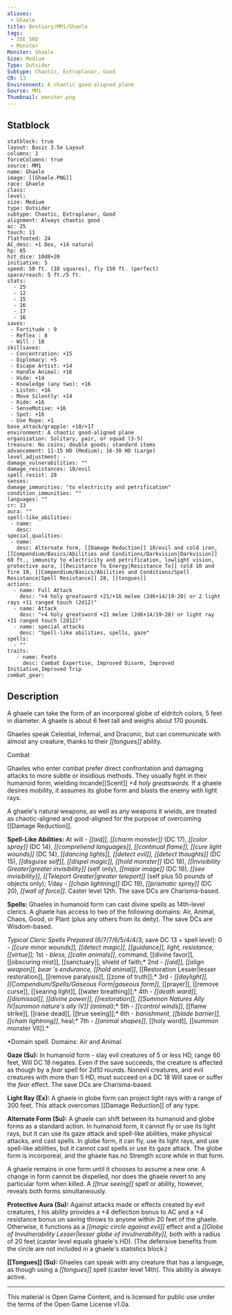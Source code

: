 ```yaml
---
aliases:
 - Ghaele
title: Bestiary/MM1/Ghaele
tags: 
 - 35E_SRD
 - Monster
Monster: Ghaele
Size: Medium
Type: Outsider
Subtype: Chaotic, Extraplanar, Good
CR: 13
Environnent: A chaotic good-aligned plane
Source: MM1
Thumbnail: monster.png
---
```


## Statblock

```statblock
statblock: true
layout: Basic 3.5e Layout
columns: 2
forceColumns: true
source: MM1 
name: Ghaele
image: [[Ghaele.PNG]]
race: Ghaele
class: 
level: 
size: Medium
type: Outsider
subtype: Chaotic, Extraplanar, Good
alignment: Always chaotic good
ac: 25
touch: 11
flatfooted: 24
AC_desc: +1 Dex, +14 natural
hp: 65
hit_dice: 10d8+20
initiative: 5
speed: 50 ft. (10 squares), fly 150 ft. (perfect)
space/reach: 5 ft./5 ft.
stats:
  - 25
  - 12
  - 15
  - 16
  - 17
  - 16
saves:
 - Fortitude : 9
 - Reflex : 8
 - Will : 10
skillsaves:
 - Concentration: +15
 - Diplomacy: +5
 - Escape Artist: +14
 - Handle Animal: +16
 - Hide: +14
 - Knowledge (any two): +16
 - Listen: +16
 - Move Silently: +14
 - Ride: +16
 - SenseMotive: +16
 - Spot: +16
 - Use Rope: +1
base_attack/grapple: +10/+17
environment: A chaotic good-aligned plane
organization: Solitary, pair, or squad (3-5)
treasure: No coins; double goods; standard items
advancement: 11-15 HD (Medium); 16-30 HD (Large)
level_adjustment: -
damage_vulnerabilities: ""
damage_resistances: 10/evil
spell_resist: 28
senses: 
damage_immunities: "to electricity and petrification"
condition_immunities: ""
languages: ""
cr: 13
aura: ""
spell-like_abilities:
 - name: 
   desc: 
special_qualities:
 - name:
   desc: Alternate form, [[Damage Reduction]] 10/evil and cold iron, [[Compendium/Basics/Abilities and Conditions/Darkvision|Darkvision]] 60 ft., immunity to electricity and petrification, lowlight vision, protective aura, [[Resistance To Energy|Resistance To]] cold 10 and fire 10, [[Compendium/Basics/Abilities and Conditions/Spell Resistance|Spell Resistance]] 28, [[tongues]]
actions:
  - name: Full Attack
    desc: "+4 holy greatsword +21/+16 melee (2d6+14/19-20) or 2 light rays +11 ranged touch (2d12)"
  - name: Attack
    desc: "+4 holy greatsword +21 melee (2d6+14/19-20) or light ray +11 ranged touch (2d12)"
  - name: special attacks
    desc: "Spell-like abilities, spells, gaze"
spells:
  - ""
traits:
   - name: Feats
     desc: Combat Expertise, Improved Disarm, Improved Initiative,Improved Trip
combat_gear:  
```

## Description



A ghaele can take the form of an incorporeal globe of eldritch colors, 5 feet in diameter. A ghaele is about 6 feet tall and weighs about 170 pounds.

Ghaeles speak Celestial, Infernal, and Draconic, but can communicate with almost any creature, thanks to their *[[tongues]]* ability.

Combat

Ghaeles who enter combat prefer direct confrontation and damaging attacks to more subtle or insidious methods. They usually fight in their humanoid form, wielding incande[[Scent]] *+4 holy greatswords.* If a ghaele desires mobility, it assumes its globe form and blasts the enemy with light rays.

A ghaele's natural weapons, as well as any weapons it wields, are treated as chaotic-aligned and good-aligned for the purpose of overcoming [[Damage Reduction]].


**Spell-Like Abilities:** At will - *[[aid]], [[charm monster]]* (DC 17), *[[color spray]]* (DC 14), *[[comprehend languages]], [[continual flame]], [[cure light wounds]]* (DC 14), *[[dancing lights]], [[detect evil]], [[detect thoughts]]* (DC 15), *[[disguise self]], [[dispel magic]], [[hold monster]]* (DC 18), *[[Invisibility Greater|greater invisibility]]* (self only), *[[major image]]* (DC 16), *[[see invisibility]], [[Teleport Greater|greater teleport]]* (self plus 50 pounds of objects only); 1/day - *[[chain lightning]]* (DC 19), *[[prismatic spray]]* (DC 20), *[[wall of force]].* Caster level 12th. The save DCs are Charisma-based.


**Spells:** Ghaeles in humanoid form can cast divine spells as 14th-level clerics. A ghaele has access to two of the following domains: Air, Animal, Chaos, Good, or Plant (plus any others from its deity). The save DCs are Wisdom-based.


*Typical Cleric Spells Prepared* (6/7/7/6/5/4/4/3; save DC 13 + spell level): 0 - *[[cure minor wounds]], [[detect magic]], [[guidance]], light, resistance, [[virtue]];* 1st - *bless, [[calm animals]]*, command, [[divine favor]], [[obscuring mist]], [[sanctuary]], shield of faith;* 2nd - *[[aid]], [[align weapon]], bear 's endurance, [[hold animal]]*, [[Restoration Lesser|lesser restoration]], [[remove paralysis]], [[zone of truth]];* 3rd - *[[daylight]], [[Compendium/Spells/Gaseous Form|gaseous form]]*, [[prayer]], [[remove curse]], [[searing light]], [[water breathing]];* 4th - *[[death ward]], [[dismissal]], [[divine power]], [[restoration]], [[Summon Natures Ally IV|summon nature's ally IV]] (animal)*;* 5th - *[[control winds]]*, [[flame strike]], [[raise dead]], [[true seeing]];* 6th - *banishment, [[blade barrier]], [[chain lightning]]*, heal;* 7th - *[[animal shapes]]*, [[holy word]], [[summon monster VII]].*

*Domain spell. Domains: Air and Animal.


**Gaze (Su):** In humanoid form - slay evil creatures of 5 or less HD, range 60 feet, Will DC 18 negates. Even if the save succeeds, the creature is affected as though by a *fear* spell for 2d10 rounds. Nonevil creatures, and evil creatures with more than 5 HD, must succeed on a DC 18 Will save or suffer the *fear* effect. The save DCs are Charisma-based.


**Light Ray (Ex):** A ghaele in globe form can project light rays with a range of 300 feet. This attack overcomes [[Damage Reduction]] of any type.


**Alternate Form (Su):** A ghaele can shift between its humanoid and globe forms as a standard action. In humanoid form, it cannot fly or use its light rays, but it can use its gaze attack and spell-like abilities, make physical attacks, and cast spells. In globe form, it can fly, use its light rays, and use spell-like abilities, but it cannot cast spells or use its gaze attack. The globe form is incorporeal, and the ghaele has no Strength score while in that form.

A ghaele remains in one form until it chooses to assume a new one. A change in form cannot be dispelled, nor does the ghaele revert to any particular form when killed. A *[[true seeing]]* spell or ability, however, reveals both forms simultaneously.


**Protective Aura (Su):** Against attacks made or effects created by evil creatures, *t* his ability provides a +4 deflection bonus to AC and a +4 resistance bonus on saving throws to anyone within 20 feet of the ghaele. Otherwise, it functions as a *[[magic circle against evil]]* effect and a *[[Globe of Invulnerability Lesser|lesser globe of invulnerability]],* both with a radius of 20 feet (caster level equals ghaele's HD). (The defensive benefits from the circle are not included in a ghaele's statistics block.)


**[[Tongues]] (Su):** Ghaeles can speak with any creature that has a language, as though using a *[[tongues]]* spell (caster level 14th). This ability is always active.

---

This material is Open Game Content, and is licensed for public use under the terms of the Open Game License v1.0a.
